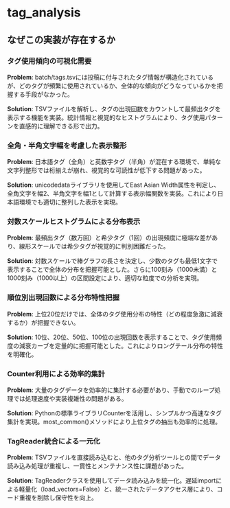 # tag_analysis

## なぜこの実装が存在するか

### タグ使用傾向の可視化需要
**Problem**: batch/tags.tsvには投稿に付与されたタグ情報が構造化されているが、どのタグが頻繁に使用されているか、全体的な傾向がどうなっているかを把握する手段がなかった。

**Solution**: TSVファイルを解析し、タグの出現回数をカウントして最頻出タグを表示する機能を実装。統計情報と視覚的なヒストグラムにより、タグ使用パターンを直感的に理解できる形で出力。

### 全角・半角文字幅を考慮した表示整形
**Problem**: 日本語タグ（全角）と英数字タグ（半角）が混在する環境で、単純な文字列整形では桁揃えが崩れ、視覚的な可読性が低下する問題があった。

**Solution**: unicodedataライブラリを使用してEast Asian Width属性を判定し、全角文字を幅2、半角文字を幅1として計算する表示幅関数を実装。これにより日本語環境でも適切に整列した表示を実現。

### 対数スケールヒストグラムによる分布表示
**Problem**: 最頻出タグ（数万回）と希少タグ（1回）の出現頻度に極端な差があり、線形スケールでは希少タグが視覚的に判別困難だった。

**Solution**: 対数スケールで棒グラフの長さを決定し、少数のタグも最低1文字で表示することで全体の分布を把握可能とした。さらに100刻み（1000未満）と1000刻み（1000以上）の区間設定により、適切な粒度での分析を実現。

### 順位別出現回数による分布特性把握
**Problem**: 上位20位だけでは、全体のタグ使用分布の特性（どの程度急激に減衰するか）が把握できない。

**Solution**: 10位、20位、50位、100位の出現回数を表示することで、タグ使用頻度の減衰カーブを定量的に把握可能とした。これによりロングテール分布の特性を明確化。

### Counter利用による効率的集計
**Problem**: 大量のタグデータを効率的に集計する必要があり、手動でのループ処理では処理速度や実装複雑性の問題がある。

**Solution**: Pythonの標準ライブラリCounterを活用し、シンプルかつ高速なタグ集計を実現。most_common()メソッドにより上位タグの抽出も効率的に処理。

### TagReader統合による一元化
**Problem**: TSVファイルを直接読み込むと、他のタグ分析ツールとの間でデータ読み込み処理が重複し、一貫性とメンテナンス性に課題があった。

**Solution**: TagReaderクラスを使用してデータ読み込みを統一化。遅延importによる軽量化（load_vectors=False）と、統一されたデータアクセス層により、コード重複を削除し保守性を向上。